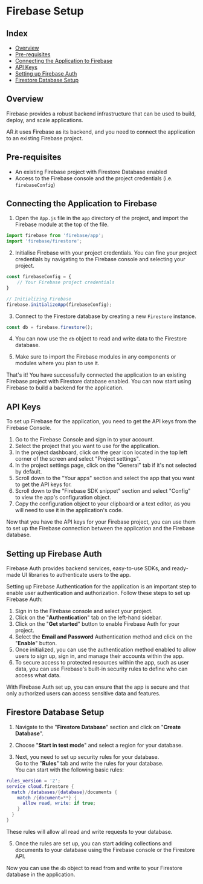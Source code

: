 <!-- omit from toc -->
# Firebase Setup

<!-- omit from toc -->
## Index

- [Overview](#overview)
- [Pre-requisites](#pre-requisites)
- [Connecting the Application to Firebase](#connecting-the-application-to-firebase)
- [API Keys](#api-keys)
- [Setting up Firebase Auth](#setting-up-firebase-auth)
- [Firestore Database Setup](#firestore-database-setup)


## Overview
Firebase provides a robust backend infrastructure that can be used to build, deploy, and scale applications.

AR.it uses Firebase as its backend, and you need to connect the application to an existing Firebase project.

## Pre-requisites
- An existing Firebase project with Firestore Database enabled
- Access to the Firebase console and the project credentials (i.e. `firebaseConfig`)

## Connecting the Application to Firebase

1. Open the `App.js` file in the `app` directory of the project, and import the Firebase module at the top of the file.

```js
import firebase from 'firebase/app';
import 'firebase/firestore';
```

2. Initialise Firebase with your project credentials. You can fine your project credentials by navigating to the Firebase console and selecting your project.

```js
const firebaseConfig = {
    // Your Firebase project credentials
}

// Initializing Firebase
firebase.initializeApp(firebaseConfig);
```

3. Connect to the Firestore database by creating a new `Firestore` instance.

```js
const db = firebase.firestore();
```

4. You can now use the `db` object to read and write data to the Firestore database.

5. Make sure to import the Firebase modules in any components or modules where you plan to use it.

That's it! You have successfully connected the application to an existing Firebase project with Firestore database enabled. You can now start using Firebase to build a backend for the application.

## API Keys
To set up Firebase for the application, you need to get the API keys from the Firebase Console.

1. Go to the Firebase Console and sign in to your account.
2. Select the project that you want to use for the application.
3. In the project dashboard, click on the gear icon located in the top left corner of the screen and select "Project settings".
4. In the project settings page, click on the "General" tab if it's not selected by default.
5. Scroll down to the "Your apps" section and select the app that you want to get the API keys for.
6. Scroll down to the "Firebase SDK snippet" section and select "Config" to view the app's configuration object.
7. Copy the configuration object to your clipboard or a text editor, as you will need to use it in the application's code.

Now that you have the API keys for your Firebase project, you can use them to set up the Firebase connection between the application and the Firebase database.

## Setting up Firebase Auth

Firebase Auth provides backend services, easy-to-use SDKs, and ready-made UI libraries to authenticate users to the app.

Setting up Firebase Authentication for the application is an important step to enable user authentication and authorization. Follow these steps to set up Firebase Auth:

1. Sign in to the Firebase console and select your project.
2. Click on the "**Authentication**" tab on the left-hand sidebar.
3. Click on the "**Get started**" button to enable Firebase Auth for your project.
4. Select the **Email and Password** Authentication method and click on the "**Enable**" button.
5. Once initialized, you can use the authentication method enabled to allow users to sign up, sign in, and manage their accounts within the app.
6. To secure access to protected resources within the app, such as user data, you can use Firebase's built-in security rules to define who can access what data.

With Firebase Auth set up, you can ensure that the app is secure and that only authorized users can access sensitive data and features.

## Firestore Database Setup

1. Navigate to the "**Firestore Database**" section and click on "**Create Database**".

2. Choose "**Start in test mode**" and select a region for your database.

3. Next, you need to set up security rules for your database.<br>
Go to the "**Rules**" tab and write the rules for your database.<br>
You can start with the following basic rules:

```lua
rules_version = '2';
service cloud.firestore {
  match /databases/{database}/documents {
    match /{document=**} {
      allow read, write: if true;
    }
  }
}
```
These rules will allow all read and write requests to your database.

5. Once the rules are set up, you can start adding collections and documents to your database using the Firebase console or the Firestore API.

Now you can use the `db` object to read from and write to your Firestore database in the application.